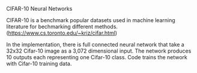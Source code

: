 CIFAR-10 Neural Networks

CIFAR-10 is a benchmark popular datasets used in machine learning literature for bechmarking different methods. (https://www.cs.toronto.edu/~kriz/cifar.html)

In the implementation, there is full connected neural network that take a 32x32 Cifar-10 image as a 3,072 dimensional input. The network produces 10 outputs each representing one Cifar-10 class. Code trains the network with Cifar-10 training data.
